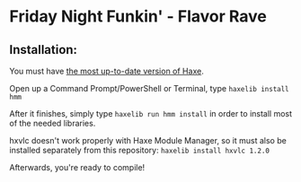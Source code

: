 # Friday Night Funkin' - Flavor Rave

## Installation:
You must have [the most up-to-date version of Haxe](https://haxe.org/download/).

Open up a Command Prompt/PowerShell or Terminal, type `haxelib install hmm`

After it finishes, simply type `haxelib run hmm install` in order to install most of the needed libraries.

hxvlc doesn't work properly with Haxe Module Manager, so it must also be installed separately from this repository:
`haxelib install hxvlc 1.2.0`

Afterwards, you're ready to compile!
